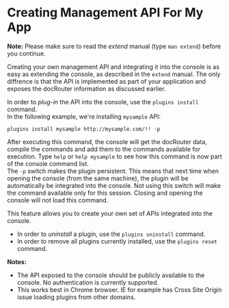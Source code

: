 Creating Management API For My App
==================================
__Note:__ Please make sure to read the _extend_ manual (type `man extend`) before you continue.  

Creating your own management API and integrating it into the console is as easy as extending the console, as described in the `extend` manual.
The only diffrence is that the API is implemented as part of your application and exposes the docRouter information as discussed earlier.  

In order to _plug-in_ the API into the console, use the `plugins install` command.  
In the following example, we're installing `mysample` API:

`
plugins install mysample http://mysample.com/!! -p
`

After executing this command, the console will get the docRouter data, compile the commands and add them to the commands available for execution.
Type `help` or `help mysample` to see how this command is now part of the console command list.  
The `-p` switch makes the plugin persistent. This means that next time when opening the console (from the same machine), the plugin will be automatically be integrated into the console. 
Not using this switch will make the command available only for this session. Closing and opening the console will not load this command.  

This feature allows you to create your own set of APIs integrated into the console.

 * In order to _uninstall_ a plugin, use the `plugins uninstall` command.
 * In order to remove all plugins currently installed, use the `plugins reset` command.

__Notes:__

* The API exposed to the console should be publicly available to the console. No authentication is currently supported.
* This works best in Chrome browser. IE for example has Cross Site Origin issue loading plugins from other domains.
